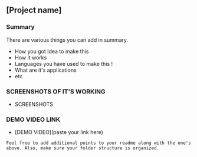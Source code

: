 ## [Project name]

### Summary 

There are various things you can add in summary.
- How you got Idea to make this
- How it works
- Languages you have used to make this !
- What are it's applications
- etc

### SCREENSHOTS OF IT'S WORKING 
- SCREENSHOTS

### DEMO VIDEO LINK 
- [DEMO VIDEO](paste your link here)

`Feel free to add additional points to your readme along with the one's above. Also, make sure your folder structure is organized.`


